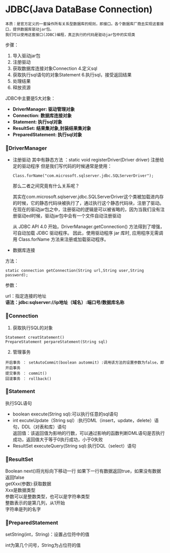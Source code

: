 # JDBC(Java DataBase Connection)
    本质：是官方定义的一套操作所有关系型数据库的规则，即接口。各个数据库厂商去实现这套接口，提供数据库驱动jar包。
    我们可以使用这套接口(JDBC)编程，真正执行的代码是驱动jar包中的实现类
    
步骤：

1. 导入驱动jar包
2. 注册驱动
3. 获取数据库连接对象Connection
4.定义sql
5. 获取执行sql语句的对象Statement
6.执行sql，接受返回结果
7. 处理结果
8. 释放资源

JDBC中主要是5大对象：
 - **DriverManager:  驱动管理对象**
 - **Connection:  数据库连接对象**
 - **Statement:  执行sql对象**
 - **ResultSet:  结果集对象,封装结果集对象**
 - **PreparedStatement:  执行sql对象**
 
 ### :peach:DriverManager
 
 - 注册驱动
    其中有静态方法 ：static void registerDriver(Driver driver)   注册给定的驱动程序
    但是我们写代码的时候通常是使用：
    ```
    Class.forName("com.microsoft.sqlserver.jdbc.SQLServerDriver");
    ```
    
    那么二者之间究竟有什么关系呢？
    
    其实在com.microsoft.sqlserver.jdbc.SQLServerDriver这个类被加载进内存的时候，它的静态代码块被执行了，通过执行这个静态代码块，注册了驱动。</br>
    在现在的驱动jar包之中，注册驱动的逻辑是可以被省略的，因为当我们没有注册驱动ed时候，驱动jar包中会有一个文件自动注册驱动
    
    从 JDBC API 4.0 开始，DriverManager.getConnection() 方法得到了增强，可自动加载 JDBC 驱动程序。 因此，使用驱动程序 jar 库时,
    应用程序无需调用 Class.forName 方法来注册或加载驱动程序。
    
 - 数据库连接
 
 方法：
 ```
 static connection getConnection(String url,String user,String password);
 ```
 参数：
 
 url：指定连接的地址</br>
 **语法：jdbc:sqlserver://ip地址（域名）:端口号/数据库名称**
 
 ### :peach:Connection
 
 1. 获取执行SQL的对象
 ```
 Statement creatStatement()
 PrepareStatement perpareStatement(String sql)
 ```
 2. 管理事务
 ```
 开启事务 ： setAutoCommit(boolean autommit) :调用该方法的设置参数为false，即开启事务
 提交事务 ： commit()
 回滚事务 ： rollback()
 ```
 ### :peach:Statement
 
 执行SQL语句
 - boolean execute(String sql):可以执行任意的sql语句
 - int excuteUpdate（String sql）:执行DML（insert，update，delete）语句，DDL（对表和库）语句</br>
 返回值：该返回值为影响的行数，可以通过影响的函数判断DML语句是否执行成功，返回值大于等于0执行成功，小于0失败
 - ResultSet executeQuery(String sql):执行DQL（select）语句
 
 ### :peach:ResultSet
 
 Boolean next()将光标向下移动一行  如果下一行有数据返回true，如果没有数据返回false</br>
 getXxx(参数):获取数据</br>
 Xxx是数据类型</br>
 参数可以是整数类型，也可以是字符串类型</br>
 整数表示的是第几列，从1开始</br>
 字符串是列的名字
 
 ### :peach:PreparedStatement
 
 setString(int，String)：设置占位符中的值
 
 int为第几个问号，String为占位符的值
